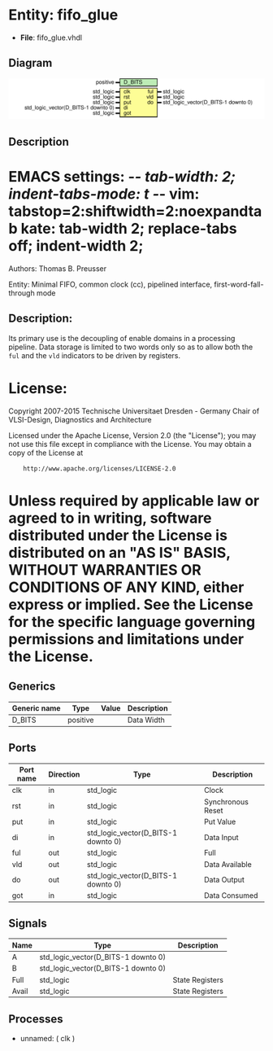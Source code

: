 # Entity: fifo_glue

- **File**: fifo_glue.vhdl
## Diagram

![Diagram](fifo_glue.svg "Diagram")
## Description

 EMACS settings: -*-  tab-width: 2; indent-tabs-mode: t -*-
 vim: tabstop=2:shiftwidth=2:noexpandtab
 kate: tab-width 2; replace-tabs off; indent-width 2;
 =============================================================================
 Authors:					Thomas B. Preusser

 Entity:					Minimal FIFO, common clock (cc), pipelined interface, first-word-fall-through mode

 Description:
 -------------------------------------
 Its primary use is the decoupling of enable domains in a processing
 pipeline. Data storage is limited to two words only so as to allow both
 the ``ful``  and the ``vld`` indicators to be driven by registers.

 License:
 =============================================================================
 Copyright 2007-2015 Technische Universitaet Dresden - Germany
                     Chair of VLSI-Design, Diagnostics and Architecture

 Licensed under the Apache License, Version 2.0 (the "License");
 you may not use this file except in compliance with the License.
 You may obtain a copy of the License at

		http://www.apache.org/licenses/LICENSE-2.0

 Unless required by applicable law or agreed to in writing, software
 distributed under the License is distributed on an "AS IS" BASIS,
 WITHOUT WARRANTIES OR CONDITIONS OF ANY KIND, either express or implied.
 See the License for the specific language governing permissions and
 limitations under the License.
 =============================================================================
## Generics

| Generic name | Type     | Value | Description |
| ------------ | -------- | ----- | ----------- |
| D_BITS       | positive |       |  Data Width |
## Ports

| Port name | Direction | Type                                | Description        |
| --------- | --------- | ----------------------------------- | ------------------ |
| clk       | in        | std_logic                           |  Clock             |
| rst       | in        | std_logic                           |  Synchronous Reset |
| put       | in        | std_logic                           |  Put Value         |
| di        | in        | std_logic_vector(D_BITS-1 downto 0) |  Data Input        |
| ful       | out       | std_logic                           |  Full              |
| vld       | out       | std_logic                           |  Data Available    |
| do        | out       | std_logic_vector(D_BITS-1 downto 0) |  Data Output       |
| got       | in        | std_logic                           |  Data Consumed     |
## Signals

| Name   | Type                                | Description       |
| ------ | ----------------------------------- | ----------------- |
| A      | std_logic_vector(D_BITS-1 downto 0) |                   |
|  B     | std_logic_vector(D_BITS-1 downto 0) |                   |
| Full   | std_logic                           |  State Registers  |
|  Avail | std_logic                           |  State Registers  |
## Processes
- unnamed: ( clk )
